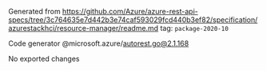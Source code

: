 Generated from https://github.com/Azure/azure-rest-api-specs/tree/3c764635e7d442b3e74caf593029fcd440b3ef82/specification/azurestackhci/resource-manager/readme.md tag: `package-2020-10`

Code generator @microsoft.azure/autorest.go@2.1.168

No exported changes